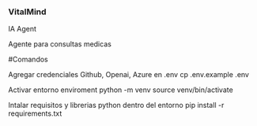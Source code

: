 ### VitalMind
 IA Agent

Agente para consultas medicas

#Comandos 

Agregar credenciales Github, Openai, Azure en .env
cp .env.example .env

Activar entorno enviroment
python -m venv source venv/bin/activate

Intalar requisitos y librerias python dentro del entorno
pip install -r requirements.txt

